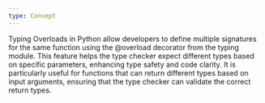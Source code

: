 ```yaml
---
type: Concept
---
```


Typing Overloads in Python allow developers to define multiple signatures for the same function using the @overload decorator from the typing module. This feature helps the type checker expect different types based on specific parameters, enhancing type safety and code clarity. It is particularly useful for functions that can return different types based on input arguments, ensuring that the type checker can validate the correct return types.